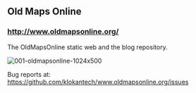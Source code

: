 ## Old Maps Online
### http://www.oldmapsonline.org/
The OldMapsOnline static web and the blog repository.

![001-oldmapsonline-1024x500](https://cloud.githubusercontent.com/assets/59284/8682868/8fcdd5c4-2a6f-11e5-9011-584a19069f97.jpg)

Bug reports at: https://github.com/klokantech/www.oldmapsonline.org/issues
